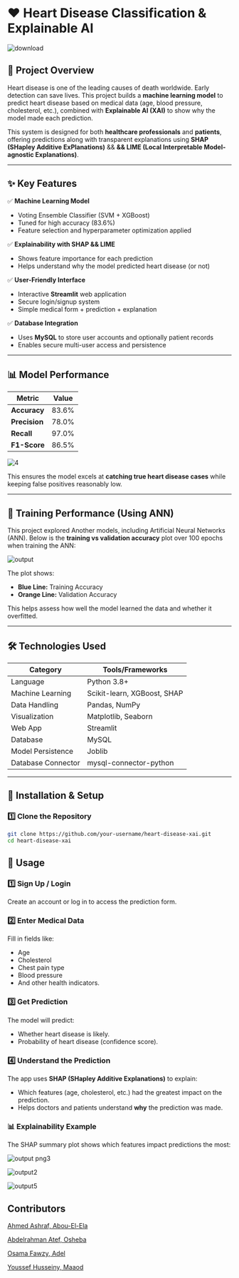 ﻿# ❤️ Heart Disease Classification & Explainable AI
 
![download](https://github.com/user-attachments/assets/29374782-9d21-470b-a05b-ce83653a9bb1)

## 📄 Project Overview

Heart disease is one of the leading causes of death worldwide. Early detection can save lives. This project builds a **machine learning model** to predict heart disease based on medical data (age, blood pressure, cholesterol, etc.), combined with **Explainable AI (XAI)** to show why the model made each prediction.

This system is designed for both **healthcare professionals** and **patients**, offering predictions along with transparent explanations using **SHAP (SHapley Additive ExPlanations)** && **&& LIME (Local  Interpretable Model-agnostic Explanations)**.

---

## ✨ Key Features

✅ **Machine Learning Model**

- Voting Ensemble Classifier (SVM + XGBoost)
- Tuned for high accuracy (83.6%)
- Feature selection and hyperparameter optimization applied

✅ **Explainability with SHAP && LIME**

- Shows feature importance for each prediction
- Helps understand why the model predicted heart disease (or not)

✅ **User-Friendly Interface**

- Interactive **Streamlit** web application
- Secure login/signup system
- Simple medical form + prediction + explanation

✅ **Database Integration**

- Uses **MySQL** to store user accounts and optionally patient records
- Enables secure multi-user access and persistence

---

## 📊 Model Performance

| Metric        | Value |
| ------------- | ----- |
| **Accuracy**  | 83.6% |
| **Precision** | 78.0% |
| **Recall**    | 97.0% |
| **F1-Score**  | 86.5% |

![4](https://github.com/user-attachments/assets/7d2823f0-2b73-459b-9ac7-e1aa1c935686)

This ensures the model excels at **catching true heart disease cases** while keeping false positives reasonably low.

---

## 🧠 Training Performance (Using ANN)

This project explored Another models, including Artificial Neural Networks (ANN). Below is the **training vs validation accuracy** plot over 100 epochs when training the ANN:

![output](https://github.com/user-attachments/assets/60863bc7-f414-4511-9f77-687e8b949cbd)



The plot shows:
- **Blue Line:** Training Accuracy
- **Orange Line:** Validation Accuracy

This helps assess how well the model learned the data and whether it overfitted.

---

## 🛠️ Technologies Used

| Category           | Tools/Frameworks            |
| ------------------ | --------------------------- |
| Language           | Python 3.8+                 |
| Machine Learning   | Scikit-learn, XGBoost, SHAP |
| Data Handling      | Pandas, NumPy               |
| Visualization      | Matplotlib, Seaborn         |
| Web App            | Streamlit                   |
| Database           | MySQL                       |
| Model Persistence  | Joblib                      |
| Database Connector | mysql-connector-python      |

---

## 🚀 Installation & Setup

### 1️⃣ Clone the Repository

```bash
git clone https://github.com/your-username/heart-disease-xai.git
cd heart-disease-xai
```

## 🧰 Usage

### 1️⃣ Sign Up / Login

Create an account or log in to access the prediction form.

### 2️⃣ Enter Medical Data

Fill in fields like:

- Age
- Cholesterol
- Chest pain type
- Blood pressure
- And other health indicators.

### 3️⃣ Get Prediction

The model will predict:

- Whether heart disease is likely.
- Probability of heart disease (confidence score).

### 4️⃣ Understand the Prediction

The app uses **SHAP (SHapley Additive Explanations)** to explain:

- Which features (age, cholesterol, etc.) had the greatest impact on the prediction.
- Helps doctors and patients understand **why** the prediction was made.

### 📊 Explainability Example

The SHAP summary plot shows which features impact predictions the most:

![output png3](https://github.com/user-attachments/assets/3685d193-5737-4f20-a4f5-e5ed4551884a)

![output2](https://github.com/user-attachments/assets/78c0db0f-5fee-4217-b2d4-4f74cc163fdd)

![output5](https://github.com/user-attachments/assets/7ac6f08c-2d2f-46c4-9be6-5abb61603447)

## Contributors

[Ahmed Ashraf, Abou-El-Ela](https://github.com/Ashraf1625)

[Abdelrahman Atef, Osheba](https://github.com/Abdelrahman1Osheba)

[Osama Fawzy, Adel](https://github.com/OsamaElswesy)

[Youssef Husseiny, Maaod](https://github.com/yuseiff)
